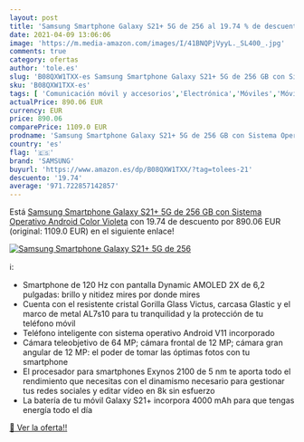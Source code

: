 ```yaml
---
layout: post
title: 'Samsung Smartphone Galaxy S21+ 5G de 256 al 19.74 % de descuento'
date: 2021-04-09 13:06:06
image: 'https://m.media-amazon.com/images/I/41BNQPjVyyL._SL400_.jpg'
comments: true
category: ofertas
author: 'tole.es'
slug: 'B08QXW1TXX-es Samsung Smartphone Galaxy S21+ 5G de 256 GB con Sistema...'
sku: 'B08QXW1TXX-es'
tags: [ 'Comunicación móvil y accesorios','Electrónica','Móviles','Móviles y smartphones libres','android','samsung', ]
actualPrice: 890.06 EUR
currency: EUR
price: 890.06
comparePrice: 1109.0 EUR
prodname: 'Samsung Smartphone Galaxy S21+ 5G de 256 GB con Sistema Operativo Android Color Violeta'
country: 'es'
flag: '🇪🇸'
brand: 'SAMSUNG'
buyurl: 'https://www.amazon.es/dp/B08QXW1TXX/?tag=tolees-21'
descuento: '19.74'
average: '971.722857142857'
---
```


Está [Samsung Smartphone Galaxy S21+ 5G de 256 GB con Sistema Operativo Android Color Violeta](https://www.amazon.es/dp/B08QXW1TXX/?tag=tolees-21) con 19.74 de descuento por 890.06 EUR (original: 1109.0 EUR) en el siguiente enlace!

[![Samsung Smartphone Galaxy S21+ 5G de 256](https://m.media-amazon.com/images/I/41BNQPjVyyL._SL400_.jpg)](https://www.amazon.es/dp/B08QXW1TXX/?tag=tolees-21)

ℹ️:

- Smartphone de 120 Hz con pantalla Dynamic AMOLED 2X de 6,2 pulgadas: brillo y nitidez mires por donde mires
- Cuenta con el resistente cristal Gorilla Glass Victus, carcasa Glastic y el marco de metal AL7s10 para tu tranquilidad y la protección de tu teléfono móvil
- Teléfono inteligente con sistema operativo Android V11 incorporado
- Cámara teleobjetivo de 64 MP; cámara frontal de 12 MP; cámara gran angular de 12 MP: el poder de tomar las óptimas fotos con tu smartphone
- El procesador para smartphones Exynos 2100 de 5 nm te aporta todo el rendimiento que necesitas con el dinamismo necesario para gestionar tus redes sociales y editar vídeo en 8k sin esfuerzo
- La batería de tu móvil Galaxy S21+ incorpora 4000 mAh para que tengas energía todo el día

[🛒 Ver la oferta!!](https://www.amazon.es/dp/B08QXW1TXX/?tag=tolees-21)
